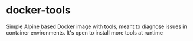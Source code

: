 # docker-tools

Simple Alpine based Docker image with tools, meant to diagnose issues in container environments.
It's open to install more tools at runtime
